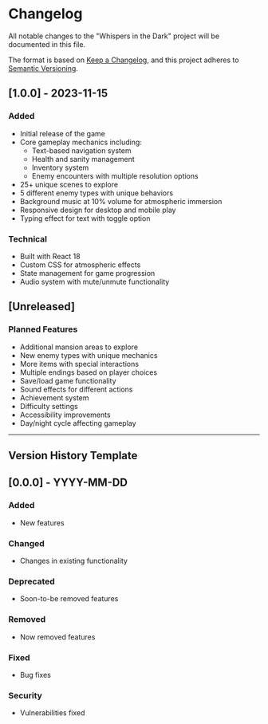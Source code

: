 # Changelog

All notable changes to the "Whispers in the Dark" project will be documented in this file.

The format is based on [Keep a Changelog](https://keepachangelog.com/en/1.0.0/),
and this project adheres to [Semantic Versioning](https://semver.org/spec/v2.0.0.html).

## [1.0.0] - 2023-11-15

### Added
- Initial release of the game
- Core gameplay mechanics including:
  - Text-based navigation system
  - Health and sanity management
  - Inventory system
  - Enemy encounters with multiple resolution options
- 25+ unique scenes to explore
- 5 different enemy types with unique behaviors
- Background music at 10% volume for atmospheric immersion
- Responsive design for desktop and mobile play
- Typing effect for text with toggle option

### Technical
- Built with React 18
- Custom CSS for atmospheric effects
- State management for game progression
- Audio system with mute/unmute functionality

## [Unreleased]

### Planned Features
- Additional mansion areas to explore
- New enemy types with unique mechanics
- More items with special interactions
- Multiple endings based on player choices
- Save/load game functionality
- Sound effects for different actions
- Achievement system
- Difficulty settings
- Accessibility improvements
- Day/night cycle affecting gameplay

---

## Version History Template

## [0.0.0] - YYYY-MM-DD

### Added
- New features

### Changed
- Changes in existing functionality

### Deprecated
- Soon-to-be removed features

### Removed
- Now removed features

### Fixed
- Bug fixes

### Security
- Vulnerabilities fixed 